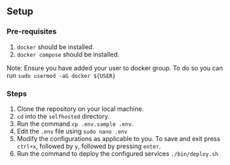 ## Setup

### Pre-requisites
1. `docker` should be installed.
2. `docker compose` should be installed.

Note: Ensure you have added your user to docker group. To do so you can run `sudo usermod -aG docker ${USER}`

### Steps
1. Clone the repository on your local machine.
2. `cd` into the `selfhosted` directory.
3. Run the command `cp .env.sample .env`.
4. Edit the `.env` file using `sudo nano .env`
5. Modify the configurations as applicable to you. To save and exit press `ctrl+x`, followed by `y`, followed by pressing `enter`.
6. Run the command to deploy the configured services `./bin/deploy.sh`
